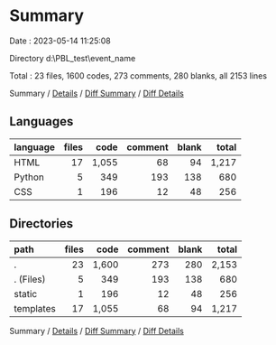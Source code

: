 # Summary

Date : 2023-05-14 11:25:08

Directory d:\\PBL_test\\event_name

Total : 23 files,  1600 codes, 273 comments, 280 blanks, all 2153 lines

Summary / [Details](details.md) / [Diff Summary](diff.md) / [Diff Details](diff-details.md)

## Languages
| language | files | code | comment | blank | total |
| :--- | ---: | ---: | ---: | ---: | ---: |
| HTML | 17 | 1,055 | 68 | 94 | 1,217 |
| Python | 5 | 349 | 193 | 138 | 680 |
| CSS | 1 | 196 | 12 | 48 | 256 |

## Directories
| path | files | code | comment | blank | total |
| :--- | ---: | ---: | ---: | ---: | ---: |
| . | 23 | 1,600 | 273 | 280 | 2,153 |
| . (Files) | 5 | 349 | 193 | 138 | 680 |
| static | 1 | 196 | 12 | 48 | 256 |
| templates | 17 | 1,055 | 68 | 94 | 1,217 |

Summary / [Details](details.md) / [Diff Summary](diff.md) / [Diff Details](diff-details.md)